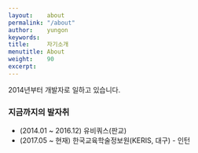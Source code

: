 ```yaml
---
layout:    about
permalink: "/about"
author:    yungon
keywords:  
title:     자기소개
menutitle: About
weight:    90
excerpt:   
--- 
```

2014년부터 개발자로 일하고 있습니다.

### 지금까지의 발자취

* (2014.01 ~ 2016.12) 유비쿼스(판교)
* (2017.05 ~ 현재) 한국교육학술정보원(KERIS, 대구) - 인턴